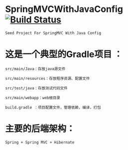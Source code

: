 # SpringMVCWithJavaConfig [![Build Status](https://travis-ci.org/izhangzhihao/SpringMVCWithJavaConfig.svg?branch=master)](https://travis-ci.org/izhangzhihao/SpringMVCWithJavaConfig)
    Seed Project For SpringMVC With Java Config

# 这是一个典型的Gradle项目 ：
    src/main/Java：存放java源文件

    src/main/resources：存放程序资源、配置文件

    src/test/java：存放测试代码文件

    src/main/webapp：web根目录

    build.gradle ：项目配置文件，管理依赖，编译，打包

# 主要的后端架构：
    Spring + Spring MVC + Hibernate

